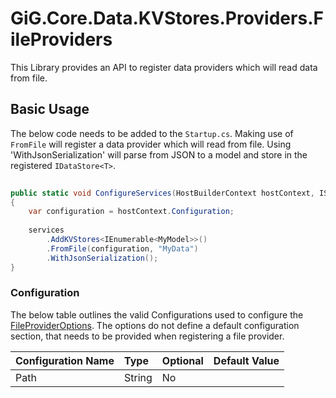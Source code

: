 # GiG.Core.Data.KVStores.Providers.FileProviders

This Library provides an API to register data providers which will read data from file.

## Basic Usage

The below code needs to be added to the `Startup.cs`. Making use of `FromFile` will register a data provider which will read from file. Using 'WithJsonSerialization' will parse from JSON to a model and store in the registered `IDataStore<T>`.
 
```csharp
	
public static void ConfigureServices(HostBuilderContext hostContext, IServiceCollection services)
{
    var configuration = hostContext.Configuration;
    
    services
        .AddKVStores<IEnumerable<MyModel>>()
        .FromFile(configuration, "MyData")
        .WithJsonSerialization();
}

```

### Configuration

The below table outlines the valid Configurations used to configure the [FileProviderOptions](..\src\GiG.Core.Data.KVStores.Providers.FileProviders.Abstractions\FileProviderOptions.cs). The options do not define a default configuration section, that needs to be provided when registering a file provider.

| Configuration Name | Type   | Optional | Default Value            |
|:-------------------|:-------|:---------|:-------------------------|
| Path               | String | No       |                          |